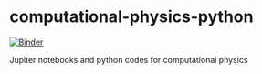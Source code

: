 # computational-physics-python
[![Binder](https://mybinder.org/badge_logo.svg)](https://mybinder.org/v2/gh/konstgav/computational-physics-python/master)

Jupiter notebooks and python codes for computational physics
